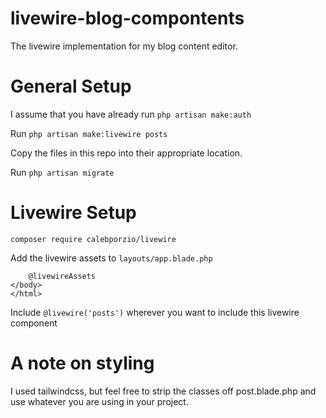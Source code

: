 # livewire-blog-compontents
The livewire implementation for my blog content editor.

# General Setup
I assume that you have already run `php artisan make:auth`

Run `php artisan make:livewire posts`

Copy the files in this repo into their appropriate location.

Run `php artisan migrate`

# Livewire Setup
`composer require calebporzio/livewire`

Add the livewire assets to `layouts/app.blade.php`

```...
    @livewireAssets
</body>
</html>
```

Include `@livewire('posts')` wherever you want to include this livewire component

# A note on styling
I used tailwindcss, but feel free to strip the classes off post.blade.php and use whatever you are using in your project.


